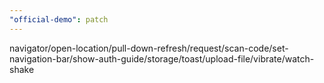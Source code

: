 ```yaml
---
"official-demo": patch
---
```


navigator/open-location/pull-down-refresh/request/scan-code/set-navigation-bar/show-auth-guide/storage/toast/upload-file/vibrate/watch-shake
